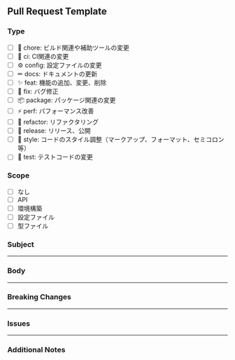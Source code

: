 ## Pull Request Template

### Type

<!-- 以下から該当するものを選択して、[ ] 内にxを入れてください。例: [x] -->

- [ ] 🤖 chore: ビルド関連や補助ツールの変更
- [ ] 🎡 ci: CI関連の変更
- [ ] ⚙ config: 設定ファイルの変更
- [ ] ✏ docs: ドキュメントの更新
- [ ] ✨ feat: 機能の追加、変更、削除
- [ ] 🐞 fix: バグ修正
- [ ] 📦 package: パッケージ関連の変更
- [ ] ⚡️ perf: パフォーマンス改善
- [ ] 🔨 refactor: リファクタリング
- [ ] 🏹 release: リリース、公開
- [ ] 👙 style: コードのスタイル調整（マークアップ、フォーマット、セミコロン等）
- [ ] 🧪 test: テストコードの変更

### Scope

<!-- 影響を受ける範囲を選択して、[ ] 内にxを入れてください。例: [x] -->

- [ ] なし
- [ ] API
- [ ] 環境構築
- [ ] 設定ファイル
- [ ] 型ファイル

### Subject

<!-- 変更内容を簡潔に記述してください。 -->

---

### Body

<!-- 変更内容の詳細、背景、意図など、詳しく記述してください。 -->

---

### Breaking Changes

<!-- 重要な変更点や、他の部分に影響を及ぼす可能性のある変更があれば記述してください。 -->

---

### Issues

<!-- このプルリクエストで解決されるIssueがあれば、その番号を記述してください。例: #123 -->

---

### Additional Notes

<!-- その他、関連する情報や注意点などがあれば記述してください。 -->
